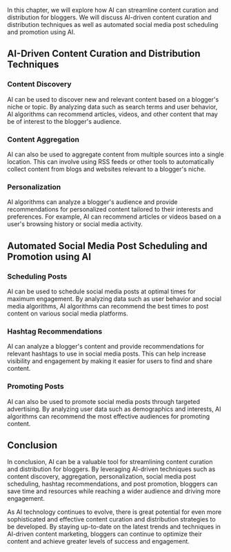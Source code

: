 
In this chapter, we will explore how AI can streamline content curation and distribution for bloggers. We will discuss AI-driven content curation and distribution techniques as well as automated social media post scheduling and promotion using AI.

AI-Driven Content Curation and Distribution Techniques
------------------------------------------------------

### Content Discovery

AI can be used to discover new and relevant content based on a blogger's niche or topic. By analyzing data such as search terms and user behavior, AI algorithms can recommend articles, videos, and other content that may be of interest to the blogger's audience.

### Content Aggregation

AI can also be used to aggregate content from multiple sources into a single location. This can involve using RSS feeds or other tools to automatically collect content from blogs and websites relevant to a blogger's niche.

### Personalization

AI algorithms can analyze a blogger's audience and provide recommendations for personalized content tailored to their interests and preferences. For example, AI can recommend articles or videos based on a user's browsing history or social media activity.

Automated Social Media Post Scheduling and Promotion using AI
-------------------------------------------------------------

### Scheduling Posts

AI can be used to schedule social media posts at optimal times for maximum engagement. By analyzing data such as user behavior and social media algorithms, AI algorithms can recommend the best times to post content on various social media platforms.

### Hashtag Recommendations

AI can analyze a blogger's content and provide recommendations for relevant hashtags to use in social media posts. This can help increase visibility and engagement by making it easier for users to find and share content.

### Promoting Posts

AI can also be used to promote social media posts through targeted advertising. By analyzing user data such as demographics and interests, AI algorithms can recommend the most effective audiences for promoting content.

Conclusion
----------

In conclusion, AI can be a valuable tool for streamlining content curation and distribution for bloggers. By leveraging AI-driven techniques such as content discovery, aggregation, personalization, social media post scheduling, hashtag recommendations, and post promotion, bloggers can save time and resources while reaching a wider audience and driving more engagement.

As AI technology continues to evolve, there is great potential for even more sophisticated and effective content curation and distribution strategies to be developed. By staying up-to-date on the latest trends and techniques in AI-driven content marketing, bloggers can continue to optimize their content and achieve greater levels of success and engagement.
